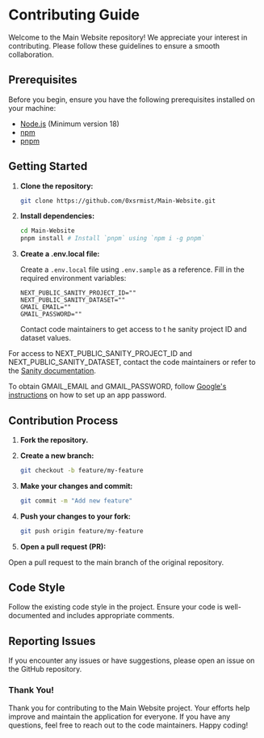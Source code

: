 # Contributing Guide

Welcome to the Main Website repository! We appreciate your interest in contributing. Please follow these guidelines to ensure a smooth collaboration.

## Prerequisites

Before you begin, ensure you have the following prerequisites installed on your machine:

-   [Node.js](https://nodejs.org/) (Minimum version 18)
-   [npm](https://www.npmjs.com/)
-   [pnpm](https://pnpm.io/)

## Getting Started

1. **Clone the repository:**

    ```bash
    git clone https://github.com/0xsrmist/Main-Website.git
    ```

2. **Install dependencies:**

    ```bash
    cd Main-Website
    pnpm install # Install `pnpm` using `npm i -g pnpm`
    ```

3. **Create a .env.local file:**

    Create a `.env.local` file using `.env.sample` as a reference. Fill in the required environment variables:

    ```env
    NEXT_PUBLIC_SANITY_PROJECT_ID=""
    NEXT_PUBLIC_SANITY_DATASET=""
    GMAIL_EMAIL=""
    GMAIL_PASSWORD=""
    ```

    Contact code maintainers to get access to t he sanity project ID and dataset values.

For access to NEXT_PUBLIC_SANITY_PROJECT_ID and NEXT_PUBLIC_SANITY_DATASET, contact the code maintainers or refer to the [Sanity documentation](https://www.sanity.io/docs).

To obtain GMAIL_EMAIL and GMAIL_PASSWORD, follow [Google's instructions](https://support.google.com/mail/answer/185833?hl=en) on how to set up an app password.

## Contribution Process

1. **Fork the repository.**
2. **Create a new branch:**

    ```bash
    git checkout -b feature/my-feature
    ```

3. **Make your changes and commit:**

    ```bash
    git commit -m "Add new feature"
    ```

4. **Push your changes to your fork:**

    ```bash
    git push origin feature/my-feature
    ```

5. **Open a pull request (PR):**

Open a pull request to the main branch of the original repository.

## Code Style

Follow the existing code style in the project. Ensure your code is well-documented and includes appropriate comments.

## Reporting Issues

If you encounter any issues or have suggestions, please open an issue on the GitHub repository.

### Thank You!

Thank you for contributing to the Main Website project. Your efforts help improve and maintain the application for everyone. If you have any questions, feel free to reach out to the code maintainers. Happy coding!
